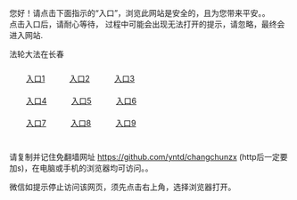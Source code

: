 您好！请点击下面指示的“入口”，浏览此网站是安全的，且为您带来平安。。 <br/>
点击入口后，请耐心等待， 过程中可能会出现无法打开的提示，请忽略，最终会进入网站. </br>

法轮大法在长春<br/>
<div style="padding:10px"><a style="margin:20px" target="_blank" href="https://d3m97ep4xfp7a4.cloudfront.net/2Qpsp?qhzdjqz" id="ccLink1" rel="nofollow">入口1</a> <a target="_blank" style="margin:20px" href="https://d2m9eyjiesrbn9.cloudfront.net/2Qpsp?jujknsh" id="ccLink2" rel="nofollow">入口2</a> <a style="margin:20px" target="_blank" href="https://d3tw3cwn2z7get.cloudfront.net/2Qpsp?kvmxqui" id="ccLink3" rel="nofollow">入口3</a></div>

<div style="padding:10px" ><a style="margin:20px" target="_blank" href="https://d3m97ep4xfp7a4.cloudfront.net/2Qpsp?qhzdjqz" id="ccLink4" rel="nofollow">入口4</a> <a style="margin:20px" href="https://d2m9eyjiesrbn9.cloudfront.net/2Qpsp?jujknsh" target="_blank" id="ccLink5" rel="nofollow">入口5</a> <a style="margin:20px" href="https://d3tw3cwn2z7get.cloudfront.net/2Qpsp?kvmxqui" target="_blank" id="ccLink6" rel="nofollow">入口6</a></div>

<div style="padding:10px"><a style="margin:20px" target="_blank" href="https://d3m97ep4xfp7a4.cloudfront.net/2Qpsp?qhzdjqz" id="ccLink7" rel="nofollow">入口7</a> <a style="margin:20px" href="https://d2m9eyjiesrbn9.cloudfront.net/2Qpsp?jujknsh" target="_blank" id="ccLink8" rel="nofollow">入口8</a> <a style="margin:20px" target="_blank" href="https://d3tw3cwn2z7get.cloudfront.net/2Qpsp?kvmxqui" id="ccLink9" rel="nofollow">入口9</a></div>

<br/>



请复制并记住免翻墙网址 https://github.com/yntd/changchunzx (http后一定要加s)，在电脑或手机的浏览器均可访问。。<br/>

微信如提示停止访问该网页，须先点击右上角，选择浏览器打开。
